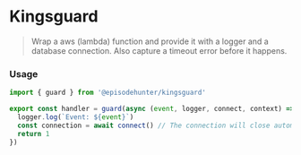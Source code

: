 # Kingsguard

> Wrap a aws (lambda) function and provide it with a logger and a database connection. Also capture a timeout error before it happens.

### Usage

```ts
import { guard } from '@episodehunter/kingsguard'

export const handler = guard(async (event, logger, connect, context) => {
  logger.log(`Event: ${event}`)
  const connection = await connect() // The connection will close automatically
  return 1
})

```
